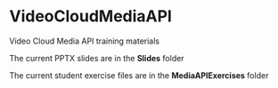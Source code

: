 VideoCloudMediaAPI
==================

Video Cloud Media API training materials

The current PPTX slides are in the <strong>Slides</strong> folder

The current student exercise files are in the <strong>MediaAPIExercises</strong> folder